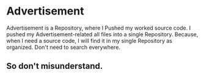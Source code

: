 # Advertisement

Advertisement is a Repository, where I Pushed my worked source code. I pushed my Advertisement-related all files into a single Repository. Because, when I need a source code, I will find it in my single Repository as organized. Don't need to search everywhere.

## So don't misunderstand.
